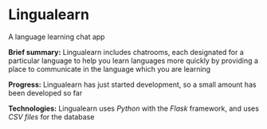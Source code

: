 # Lingualearn
A language learning chat app


**Brief summary:** Lingualearn includes chatrooms, each designated for a particular language to help you learn languages more quickly by providing a place to communicate in the language which you are learning


**Progress:** Lingualearn has just started development, so a small amount has been developed so far


**Technologies:** Lingualearn uses *Python* with the *Flask* framework, and uses *CSV files* for the database